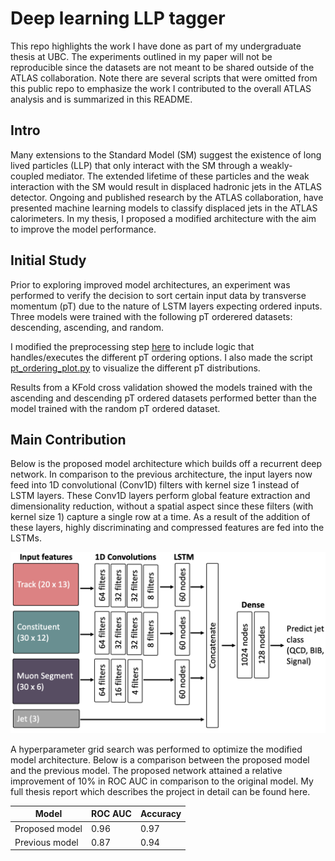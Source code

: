 # Deep learning LLP tagger
This repo highlights the work I have done as part of my undergraduate thesis at UBC. The experiments outlined in my paper will not be reproducible since the datasets are not meant to be shared outside of the ATLAS collaboration. Note there are several scripts that were omitted from this public repo to emphasize the work I contributed to the overall ATLAS analysis and is summarized in this README.

## Intro
Many extensions to the Standard Model (SM) suggest the existence of long lived particles (LLP) that only interact with the SM through a weakly-coupled mediator. The extended lifetime of these particles and the weak interaction with the SM would result in displaced hadronic jets in the ATLAS detector. Ongoing and published research by the ATLAS collaboration, have presented machine learning models to classify displaced jets in the ATLAS calorimeters. In my thesis, I proposed a modified architecture with the aim to improve the model performance.

## Initial Study
Prior to exploring improved model architectures, an experiment was performed to verify the decision to sort certain input data by transverse momentum (pT) due to the nature of LSTM layers expecting ordered inputs. Three models were trained with the following pT orderered datasets: descending, ascending, and random. 

I modified the preprocessing step [here](https://github.com/rdesc/deep-learning-llp-tagger/blob/master/pre_process.py#L126) to include logic that handles/executes the different pT ordering options. I also made the script [pt_ordering_plot.py](https://github.com/rdesc/deep-learning-llp-tagger/blob/master/pt_ordering_plot.py) to visualize the different pT distributions.

Results from a KFold cross validation showed the models trained with the ascending and descending pT ordered datasets performed better than the model trained with the random pT ordered dataset.

## Main Contribution
Below is the proposed model architecture which builds off a recurrent deep network. In comparison to the previous architecture, the input layers now feed into 1D convolutional (Conv1D) filters with kernel size 1 instead of LSTM layers. These Conv1D layers perform global feature extraction and dimensionality reduction, without a spatial aspect since these filters (with kernel size 1) capture a single row at a time. As a result of the addition of these layers, highly discriminating and compressed features are fed into the LSTMs.

![](https://github.com/rdesc/deep-learning-llp-tagger/blob/master/thesis_files/new_arch.png)

A hyperparameter grid search was performed to optimize the modified model architecture. Below is a comparison between the proposed model and the previous model. The proposed network attained a relative improvement of 10% in ROC AUC in comparison to the original model. My full thesis report which describes the project in detail can be found here.

| Model  | ROC AUC | Accuracy |
| ------------- | ------------- | ------------- |
| Proposed model  |  0.96  |  0.97  |
| Previous model | 0.87 | 0.94 |
